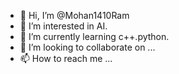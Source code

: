 - 👋 Hi, I’m @Mohan1410Ram
- 👀 I’m interested in AI.
- 🌱 I’m currently learning c++.python.
- 💞️ I’m looking to collaborate on ...
- 📫 How to reach me ...

<!---
Mohan1410Ram/Mohan1410Ram is a ✨ special ✨ repository because its `README.md` (this file) appears on your GitHub profile.
You can click the Preview link to take a look at your changes.
--->
